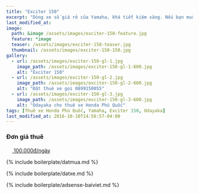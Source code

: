 ```yaml
---
title: "Exciter 150"
excerpt: "Dòng xe số giá rẻ của Yamaha, khá tiết kiệm xăng. Nếu bạn muốn tiết kiệm chi phí trong các chuyến du lịch, thì đây là lựa chọn rất tốt cho bạn và gia đình. Gọi ngay 0899150055 để đặt xe."
last_modified_at: 
image: 
  path: &image /assets/images/exciter-150-feature.jpg
  feature: *image
  teaser: /assets/images/exciter-150-teaser.jpg
  thumbnail: /assets/images/exciter-150-150.jpg
gallery:
  - url: /assets/images/exciter-150-gl-1.jpg
    image_path: /assets/images/exciter-150-gl-1-600.jpg
    alt: "Exciter 150"
  - url: /assets/images/exciter-150-gl-2.jpg
    image_path: /assets/images/exciter-150-gl-2-600.jpg
    alt: "Đặt thuê xe gọi 0899150055"
  - url: /assets/images/exciter-150-gl-3.jpg
    image_path: /assets/images/exciter-150-gl-3-600.jpg
    alt: "Odayaka cho thuê xe Honda Phú Quốc"
tags: [Thuê xe Honda Phú Quốc, Yamaha, Exciter 150, Odayaka]
last_modified_at: 2016-10-10T14:56:57-04:00
---
```


### Đơn giá thuê 

<div markdown="0" class="btn--group">
  <a href="https://www.paypal.me/odayaka" onclick="ga('send', 'event', 'link', 'click', 'Send PayPal');" class="btn">
    <svg class="icon icon--paypal" width="16px" height="16px"><use xlink:href="{{ 'icons.svg#icon-paypal' | prepend: 'assets/icons/' | relative_url }}"></use></svg> 100.000đ/ngày
  </a>
</div>

{% include boilerplate/datmua.md %}

{% include boilerplate/datxe.md %}

{% include boilerplate/adsense-baiviet.md %}